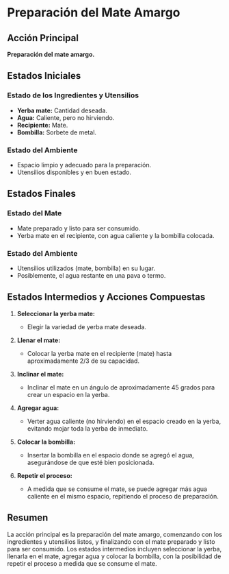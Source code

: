 # Preparación del Mate Amargo

## Acción Principal
**Preparación del mate amargo.**

## Estados Iniciales

### Estado de los Ingredientes y Utensilios
- **Yerba mate:** Cantidad deseada.
- **Agua:** Caliente, pero no hirviendo.
- **Recipiente:** Mate.
- **Bombilla:** Sorbete de metal.

### Estado del Ambiente
- Espacio limpio y adecuado para la preparación.
- Utensilios disponibles y en buen estado.

## Estados Finales

### Estado del Mate
- Mate preparado y listo para ser consumido.
- Yerba mate en el recipiente, con agua caliente y la bombilla colocada.

### Estado del Ambiente
- Utensilios utilizados (mate, bombilla) en su lugar.
- Posiblemente, el agua restante en una pava o termo.

## Estados Intermedios y Acciones Compuestas

1. **Seleccionar la yerba mate:**
   - Elegir la variedad de yerba mate deseada.

2. **Llenar el mate:**
   - Colocar la yerba mate en el recipiente (mate) hasta aproximadamente 2/3 de su capacidad.

3. **Inclinar el mate:**
   - Inclinar el mate en un ángulo de aproximadamente 45 grados para crear un espacio en la yerba.

4. **Agregar agua:**
   - Verter agua caliente (no hirviendo) en el espacio creado en la yerba, evitando mojar toda la yerba de inmediato.

5. **Colocar la bombilla:**
   - Insertar la bombilla en el espacio donde se agregó el agua, asegurándose de que esté bien posicionada.

6. **Repetir el proceso:**
   - A medida que se consume el mate, se puede agregar más agua caliente en el mismo espacio, repitiendo el proceso de preparación.

## Resumen
La acción principal es la preparación del mate amargo, comenzando con los ingredientes y utensilios listos, y finalizando con el mate preparado y listo para ser consumido. Los estados intermedios incluyen seleccionar la yerba, llenarla en el mate, agregar agua y colocar la bombilla, con la posibilidad de repetir el proceso a medida que se consume el mate.